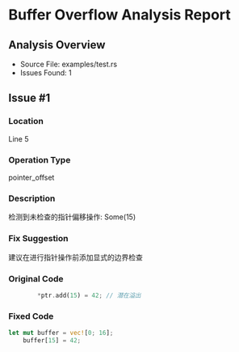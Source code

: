 # Buffer Overflow Analysis Report

## Analysis Overview

- Source File: examples/test.rs
- Issues Found: 1

## Issue #1

### Location
Line 5

### Operation Type
pointer_offset

### Description
检测到未检查的指针偏移操作: Some(15)

### Fix Suggestion
建议在进行指针操作前添加显式的边界检查

### Original Code
```rust
        *ptr.add(15) = 42; // 潜在溢出
```

### Fixed Code
```rust
let mut buffer = vec![0; 16];
    buffer[15] = 42;
```

